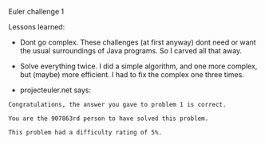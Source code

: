Euler challenge 1

Lessons learned:
* Dont go complex.  These challenges (at first anyway) dont need or want the usual surroundings of Java programs.  So I carved all that away.
* Solve everything twice.  I did a simple algorithm, and one more complex, but (maybe) more efficient.  I had to fix the complex one three times.

* projecteuler.net says:

```
Congratulations, the answer you gave to problem 1 is correct.
   
You are the 907863rd person to have solved this problem.
   
This problem had a difficulty rating of 5%.
```
